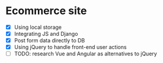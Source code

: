 # Ecommerce site

- [x] Using local storage
- [x] Integrating JS and Django
- [x] Post form data directly to DB
- [x] Using jQuery to handle front-end user actions
- [ ] TODO: research Vue and Angular as alternatives to jQuery 